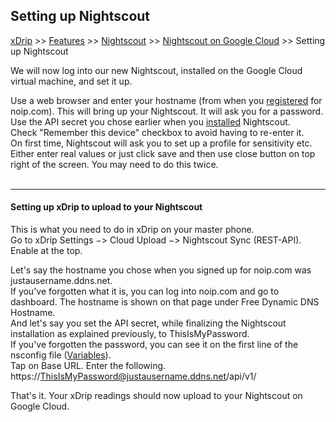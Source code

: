 ## Setting up Nightscout  
[xDrip](../../README.md) >> [Features](../Features_page) >> [Nightscout](../Nightscout_page) >> [Nightscout on Google Cloud](./GoogleCloud) >> Setting up Nightscout  
  
We will now log into our new Nightscout, installed on the Google Cloud virtual machine, and set it up.    
  
Use a web browser and enter your hostname (from when you [registered](./noip_com) for noip.com).  This will bring up your Nightscout.  It will ask you for a password.  Use the API secret you chose earlier when you [installed](./NS_Install) Nightscout.  
Check "Remember this device" checkbox to avoid having to re-enter it.  
On first time, Nightscout will ask you to set up a profile for sensitivity etc.  Either enter real values or just click save and then use close button on top right of the screen.  You may need to do this twice.  
<br/>  
  
---  
  
#### **Setting up xDrip to upload to your Nightscout**  
  
This is what you need to do in xDrip on your master phone.  
Go to xDrip Settings &#8722;> Cloud Upload &#8722;> Nightscout Sync (REST-API).  
Enable at the top.  

Let's say the hostname you chose when you signed up for noip.com was justausername.ddns.net.  
If you've forgotten what it is, you can log into noip.com and go to dashboard.  The hostname is shown on that page under Free Dynamic DNS Hostname.  
And let's say you set the API secret, while finalizing the Nightscout installation as explained previously, to ThisIsMyPassword.  
If you've forgotten the password, you can see it on the first line of the nsconfig file ([Variables](./NS_Variables)).  
Tap on Base URL.  Enter the following.  
https://ThisIsMyPassword@justausername.ddns.net/api/v1/  
  
That's it.  Your xDrip readings should now upload to your Nightscout on Google Cloud.  
  
